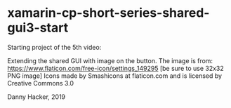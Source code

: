 # xamarin-cp-short-series-shared-gui3-start

Starting project of the 5th video: 

Extending the shared GUI with image on the button.
The image is from: https://www.flaticon.com/free-icon/settings_149295
[be sure to use 32x32 PNG image]
Icons made by Smashicons at flaticon.com and is licensed by Creative Commons 3.0

Danny Hacker, 2019

